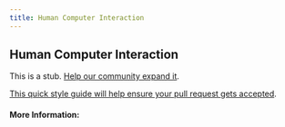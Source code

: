 ```yaml
---
title: Human Computer Interaction
---
```


## Human Computer Interaction

This is a stub. [Help our community expand it](https://github.com/freecodecamp/guides/tree/master/src/pages/articles/user-experience-design/human-computer-interaction/index.md).

[This quick style guide will help ensure your pull request gets accepted](https://github.com/freeCodeCamp/guides/blob/master/README.md).

<!-- The article goes here, in GitHub-flavored Markdown. Feel free to add YouTube videos, images, and CodePen/JSBin embeds  -->

#### More Information:
<!-- Please add any articles you think might be helpful to read before writing the article -->


